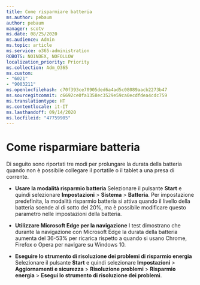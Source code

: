 ```yaml
---
title: Come risparmiare batteria
ms.author: pebaum
author: pebaum
manager: scotv
ms.date: 08/25/2020
ms.audience: Admin
ms.topic: article
ms.service: o365-administration
ROBOTS: NOINDEX, NOFOLLOW
localization_priority: Priority
ms.collection: Adm_O365
ms.custom:
- "6021"
- "9003211"
ms.openlocfilehash: c70f393ce70905ded6a4ad5c08089aacb2273b47
ms.sourcegitcommit: c6692ce0fa1358ec3529e59ca0ecdfdea4cdc759
ms.translationtype: HT
ms.contentlocale: it-IT
ms.lasthandoff: 09/14/2020
ms.locfileid: "47759905"
---
```

# <a name="how-to-save-battery"></a>Come risparmiare batteria

Di seguito sono riportati tre modi per prolungare la durata della batteria quando non è possibile collegare il portatile o il tablet a una presa di corrente.  

- **Usare la modalità risparmio batteria** Selezionare il pulsante **Start** e quindi selezionare **Impostazioni**  >  **Sistema**  >  **Batteria**. Per impostazione predefinita, la modalità risparmio batteria si attiva quando il livello della batteria scende al di sotto del 20%, ma è possibile modificare questo parametro nelle impostazioni della batteria.
    
- **Utilizzare Microsoft Edge per la navigazione** I test dimostrano che durante la navigazione con Microsoft Edge la durata della batteria aumenta del 36-53% per ricarica rispetto a quando si usano Chrome, Firefox o Opera per navigare su Windows 10.
    
- **Eseguire lo strumento di risoluzione dei problemi di risparmio energia** Selezionare il pulsante **Start** e quindi selezionare **Impostazioni** > **Aggiornamenti e sicurezza** > **Risoluzione problemi** > **Risparmio energia** > **Esegui lo strumento di risoluzione dei problemi**.
